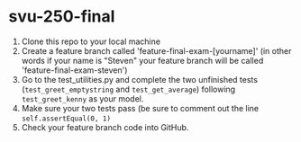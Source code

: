 # svu-250-final

1. Clone this repo to your local machine
1. Create a feature branch called 'feature-final-exam-[yourname]' (in other words if your name is "Steven" your feature branch will be called 'feature-final-exam-steven')
1. Go to the test_utilities.py and complete the two unfinished tests (`test_greet_emptystring` and `test_get_average`) following `test_greet_kenny` as your model.
1. Make sure your two tests pass (be sure to comment out the line `self.assertEqual(0, 1)`
1. Check your feature branch code into GitHub.

